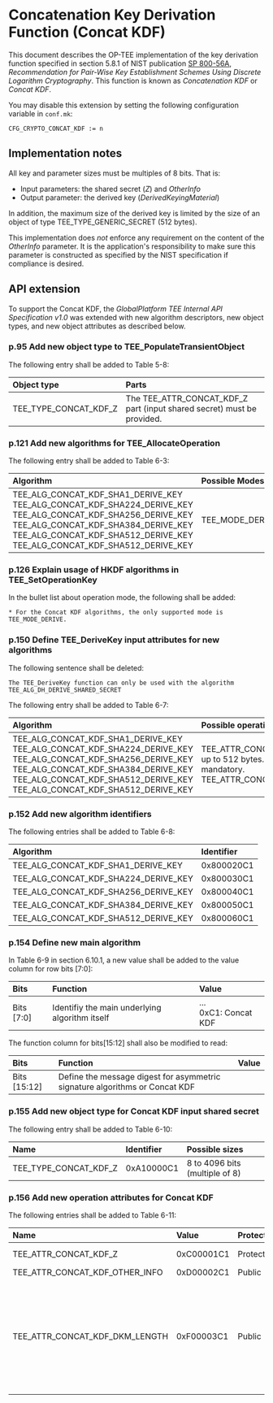 # Concatenation Key Derivation Function (Concat KDF)

This document describes the OP-TEE implementation of the key derivation function
specified in section 5.8.1 of NIST publication [SP 800-56A](http://csrc.nist.gov/publications/nistpubs/800-56A/SP800-56A_Revision1_Mar08-2007.pdf), *Recommendation for Pair-Wise Key Establishment Schemes Using Discrete Logarithm Cryptography*. This function is known as *Concatenation KDF* or *Concat
KDF*.

You may disable this extension by setting the following configuration variable
in `conf.mk`:

    CFG_CRYPTO_CONCAT_KDF := n

## Implementation notes

All key and parameter sizes must be multiples of 8 bits. That is:
- Input parameters: the shared secret (*Z*) and *OtherInfo*
- Output parameter: the derived key (*DerivedKeyingMaterial*)

In addition, the maximum size of the derived key is limited by the size of an
object of type TEE_TYPE_GENERIC_SECRET (512 bytes).

This implementation does *not* enforce any requirement on the content of the
*OtherInfo* parameter. It is the application's responsibility to make sure this
parameter is constructed as specified by the NIST specification if compliance
is desired.


## API extension

To support the Concat KDF, the *GlobalPlatform TEE Internal API Specification
v1.0* was extended with new algorithm descriptors, new object types, and new
object attributes as described below.

### p.95 Add new object type to TEE_PopulateTransientObject

The following entry shall be added to Table 5-8:

Object type           | Parts
:---------------------|:--------------------------------------------
TEE_TYPE_CONCAT_KDF_Z | The TEE_ATTR_CONCAT_KDF_Z part (input shared secret) must be provided.

### p.121 Add new algorithms for TEE_AllocateOperation

The following entry shall be added to Table 6-3:

Algorithm                   | Possible Modes
:---------------------------|:--------------
TEE_ALG_CONCAT_KDF_SHA1_DERIVE_KEY <br> TEE_ALG_CONCAT_KDF_SHA224_DERIVE_KEY <br> TEE_ALG_CONCAT_KDF_SHA256_DERIVE_KEY <br> TEE_ALG_CONCAT_KDF_SHA384_DERIVE_KEY <br> TEE_ALG_CONCAT_KDF_SHA512_DERIVE_KEY <br> TEE_ALG_CONCAT_KDF_SHA512_DERIVE_KEY | TEE_MODE_DERIVE

### p.126 Explain usage of HKDF algorithms in TEE_SetOperationKey

In the bullet list about operation mode, the following shall be added:

    * For the Concat KDF algorithms, the only supported mode is TEE_MODE_DERIVE.

### p.150 Define TEE_DeriveKey input attributes for new algorithms

The following sentence shall be deleted:

    The TEE_DeriveKey function can only be used with the algorithm
    TEE_ALG_DH_DERIVE_SHARED_SECRET

The following entry shall be added to Table 6-7:

Algorithm                   | Possible operation parameters
:---------------------------|:-----------------------------
TEE_ALG_CONCAT_KDF_SHA1_DERIVE_KEY <br> TEE_ALG_CONCAT_KDF_SHA224_DERIVE_KEY <br> TEE_ALG_CONCAT_KDF_SHA256_DERIVE_KEY <br> TEE_ALG_CONCAT_KDF_SHA384_DERIVE_KEY <br> TEE_ALG_CONCAT_KDF_SHA512_DERIVE_KEY <br> TEE_ALG_CONCAT_KDF_SHA512_DERIVE_KEY | TEE_ATTR_CONCAT_KDF_DKM_LENGTH: up to 512 bytes. This parameter is mandatory. <br> TEE_ATTR_CONCAT_KDF_OTHER_INFO

### p.152 Add new algorithm identifiers

The following entries shall be added to Table 6-8:

Algorithm                            | Identifier
:------------------------------------|:----------
TEE_ALG_CONCAT_KDF_SHA1_DERIVE_KEY   | 0x800020C1
TEE_ALG_CONCAT_KDF_SHA224_DERIVE_KEY | 0x800030C1
TEE_ALG_CONCAT_KDF_SHA256_DERIVE_KEY | 0x800040C1
TEE_ALG_CONCAT_KDF_SHA384_DERIVE_KEY | 0x800050C1
TEE_ALG_CONCAT_KDF_SHA512_DERIVE_KEY | 0x800060C1

### p.154 Define new main algorithm

In Table 6-9 in section 6.10.1, a new value shall be added to the value column
for row bits [7:0]:

Bits       | Function                                       | Value
:----------|:-----------------------------------------------|:-----------------
Bits [7:0] | Identifiy the main underlying algorithm itself | ...<br>0xC1: Concat KDF

The function column for bits[15:12] shall also be modified to read:

Bits         | Function                                     | Value
:------------|:---------------------------------------------|:-----------
Bits [15:12] | Define the message digest for asymmetric signature algorithms or Concat KDF |

### p.155 Add new object type for Concat KDF input shared secret

The following entry shall be added to Table 6-10:

Name                              | Identifier | Possible sizes
:---------------------------------|:-----------|:--------------------------------
TEE_TYPE_CONCAT_KDF_Z             | 0xA10000C1 | 8 to 4096 bits (multiple of 8)

### p.156 Add new operation attributes for Concat KDF

The following entries shall be added to Table 6-11:

Name                               | Value      | Protection | Type  | Comment
:----------------------------------|:-----------|:-----------|:------|:--------
TEE_ATTR_CONCAT_KDF_Z              | 0xC00001C1 | Protected  | Ref   | The shared secret (*Z*)
TEE_ATTR_CONCAT_KDF_OTHER_INFO     | 0xD00002C1 | Public     | Ref   | *OtherInfo*
TEE_ATTR_CONCAT_KDF_DKM_LENGTH     | 0xF00003C1 | Public     | Value | The length (in bytes) of the derived keying material to be generated, maximum 512. This is *KeyDataLen* / 8.
